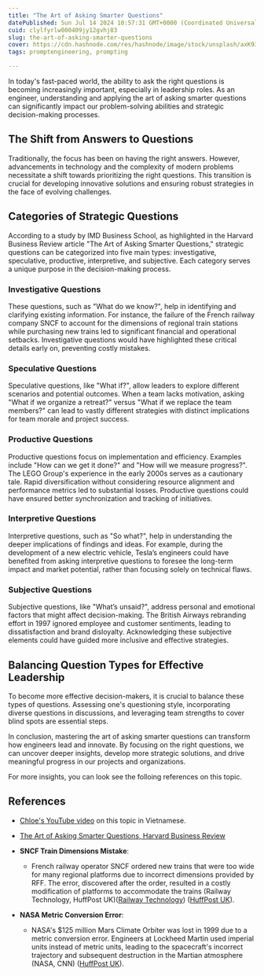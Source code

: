```yaml
---
title: "The Art of Asking Smarter Questions"
datePublished: Sun Jul 14 2024 10:57:31 GMT+0000 (Coordinated Universal Time)
cuid: clylfyrlw000409jy12gvhj83
slug: the-art-of-asking-smarter-questions
cover: https://cdn.hashnode.com/res/hashnode/image/stock/unsplash/axK93Sfmflc/upload/57768e1f0334e60810b83bbf83f01966.jpeg
tags: promptengineering, prompting

---
```


In today's fast-paced world, the ability to ask the right questions is becoming increasingly important, especially in leadership roles. As an engineer, understanding and applying the art of asking smarter questions can significantly impact our problem-solving abilities and strategic decision-making processes.

## The Shift from Answers to Questions

Traditionally, the focus has been on having the right answers. However, advancements in technology and the complexity of modern problems necessitate a shift towards prioritizing the right questions. This transition is crucial for developing innovative solutions and ensuring robust strategies in the face of evolving challenges.

## Categories of Strategic Questions

According to a study by IMD Business School, as highlighted in the Harvard Business Review article "The Art of Asking Smarter Questions," strategic questions can be categorized into five main types: investigative, speculative, productive, interpretive, and subjective. Each category serves a unique purpose in the decision-making process.

### Investigative Questions

These questions, such as "What do we know?", help in identifying and clarifying existing information. For instance, the failure of the French railway company SNCF to account for the dimensions of regional train stations while purchasing new trains led to significant financial and operational setbacks. Investigative questions would have highlighted these critical details early on, preventing costly mistakes.

### Speculative Questions

Speculative questions, like "What if?", allow leaders to explore different scenarios and potential outcomes. When a team lacks motivation, asking "What if we organize a retreat?" versus "What if we replace the team members?" can lead to vastly different strategies with distinct implications for team morale and project success.

### Productive Questions

Productive questions focus on implementation and efficiency. Examples include "How can we get it done?" and "How will we measure progress?". The LEGO Group's experience in the early 2000s serves as a cautionary tale. Rapid diversification without considering resource alignment and performance metrics led to substantial losses. Productive questions could have ensured better synchronization and tracking of initiatives.

### Interpretive Questions

Interpretive questions, such as "So what?", help in understanding the deeper implications of findings and ideas. For example, during the development of a new electric vehicle, Tesla’s engineers could have benefited from asking interpretive questions to foresee the long-term impact and market potential, rather than focusing solely on technical flaws.

### Subjective Questions

Subjective questions, like "What’s unsaid?", address personal and emotional factors that might affect decision-making. The British Airways rebranding effort in 1997 ignored employee and customer sentiments, leading to dissatisfaction and brand disloyalty. Acknowledging these subjective elements could have guided more inclusive and effective strategies.

## Balancing Question Types for Effective Leadership

To become more effective decision-makers, it is crucial to balance these types of questions. Assessing one's questioning style, incorporating diverse questions in discussions, and leveraging team strengths to cover blind spots are essential steps.

In conclusion, mastering the art of asking smarter questions can transform how engineers lead and innovate. By focusing on the right questions, we can uncover deeper insights, develop more strategic solutions, and drive meaningful progress in our projects and organizations.

For more insights, you can look see the folloing references on this topic.

## References

* [Chloe's YouTube video](https://www.youtube.com/watch?v=_ILCCMbhCW4) on this topic in Vietnamese.
    
* [The Art of Asking Smarter Questions, Harvard Business Review](https://hbr.org/2024/05/the-art-of-asking-smarter-questions)
    
* **SNCF Train Dimensions Mistake**:
    
    * French railway operator SNCF ordered new trains that were too wide for many regional platforms due to incorrect dimensions provided by RFF. The error, discovered after the order, resulted in a costly modification of platforms to accommodate the trains (Railway Technology, HuffPost UK)​ ([Railway Technology](https://www.railway-technology.com/news/newsfrances-sncf-orders-2000-new-trains-that-are-too-wide-4274382/))​​ ([HuffPost UK](https://www.huffingtonpost.co.uk/2014/05/21/trains-too-wide-for-platforms_n_5363781.html)).
        
* **NASA Metric Conversion Error**:
    
    * NASA's $125 million Mars Climate Orbiter was lost in 1999 due to a metric conversion error. Engineers at Lockheed Martin used imperial units instead of metric units, leading to the spacecraft's incorrect trajectory and subsequent destruction in the Martian atmosphere (NASA, CNN)​ ([HuffPost UK](https://www.huffingtonpost.co.uk/2014/05/21/trains-too-wide-for-platforms_n_5363781.html)).